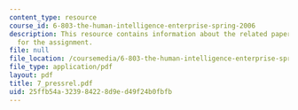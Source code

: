 ```yaml
---
content_type: resource
course_id: 6-803-the-human-intelligence-enterprise-spring-2006
description: This resource contains information about the related paper and the guidelines
  for the assignment.
file: null
file_location: /coursemedia/6-803-the-human-intelligence-enterprise-spring-2006/25ffb54a323984228d9ed49f24b0fbfb_7_pressrel.pdf
file_type: application/pdf
layout: pdf
title: 7_pressrel.pdf
uid: 25ffb54a-3239-8422-8d9e-d49f24b0fbfb
---
```

